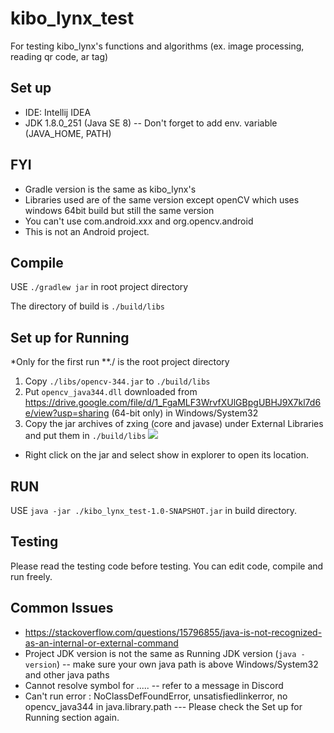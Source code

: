 # kibo_lynx_test
For testing kibo_lynx's functions and algorithms (ex. image processing, reading qr code, ar tag)

## Set up
- IDE: Intellij IDEA
- JDK 1.8.0_251 (Java SE 8) -- Don't forget to add env. variable (JAVA_HOME, PATH)

## FYI
- Gradle version is the same as kibo_lynx's
- Libraries used are of the same version except openCV which uses windows 64bit build but still the same version
- You can't use com.android.xxx and org.opencv.android
- This is not an Android project.

## Compile
USE `./gradlew jar` in root project directory

The directory of build is `./build/libs`

## Set up for Running
*Only for the first run **./ is the root project directory
1. Copy `./libs/opencv-344.jar` to `./build/libs`
2. Put `opencv_java344.dll` downloaded from https://drive.google.com/file/d/1_FgaMLF3WrvfXUlGBpgUBHJ9X7kl7d6e/view?usp=sharing (64-bit only)
in Windows/System32
3. Copy the jar archives of zxing (core and javase) under External Libraries and put them in `./build/libs`
![](https://media.discordapp.net/attachments/837771986469519401/838120259495657472/Screenshot_2021-05-02_012919.png?width=540&height=669)
- Right click on the jar and select show in explorer to open its location.

## RUN
USE `java -jar ./kibo_lynx_test-1.0-SNAPSHOT.jar` in build directory.

## Testing
Please read the testing code before testing. You can edit code, compile and run freely.

## Common Issues
- https://stackoverflow.com/questions/15796855/java-is-not-recognized-as-an-internal-or-external-command
- Project JDK version is not the same as Running JDK version (`java -version`) -- make sure your own java path is above Windows/System32 and other java paths
- Cannot resolve symbol for ..... -- refer to a message in Discord
- Can't run error : NoClassDefFoundError, unsatisfiedlinkerror, no opencv_java344 in java.library.path  --- Please check the Set up for Running section again. 
